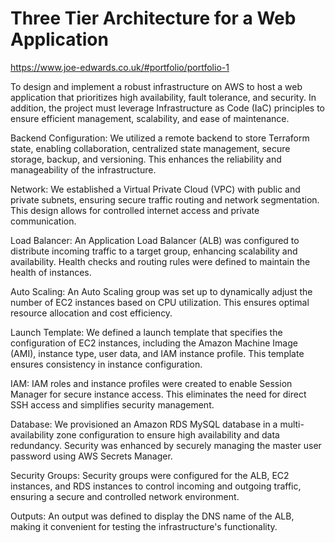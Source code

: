 # Three Tier Architecture for a Web Application
https://www.joe-edwards.co.uk/#portfolio/portfolio-1

To design and implement a robust infrastructure on AWS to host a web application that prioritizes high availability, fault tolerance, and security. In addition, the project must leverage Infrastructure as Code (IaC) principles to ensure efficient management, scalability, and ease of maintenance.

Backend Configuration:
We utilized a remote backend to store Terraform state, enabling collaboration, centralized state management, secure storage, backup, and versioning. This enhances the reliability and manageability of the infrastructure.

Network:
We established a Virtual Private Cloud (VPC) with public and private subnets, ensuring secure traffic routing and network segmentation. This design allows for controlled internet access and private communication.

Load Balancer:
An Application Load Balancer (ALB) was configured to distribute incoming traffic to a target group, enhancing scalability and availability. Health checks and routing rules were defined to maintain the health of instances.

Auto Scaling:
An Auto Scaling group was set up to dynamically adjust the number of EC2 instances based on CPU utilization. This ensures optimal resource allocation and cost efficiency.

Launch Template:
We defined a launch template that specifies the configuration of EC2 instances, including the Amazon Machine Image (AMI), instance type, user data, and IAM instance profile. This template ensures consistency in instance configuration.

IAM:
IAM roles and instance profiles were created to enable Session Manager for secure instance access. This eliminates the need for direct SSH access and simplifies security management.

Database:
We provisioned an Amazon RDS MySQL database in a multi-availability zone configuration to ensure high availability and data redundancy. Security was enhanced by securely managing the master user password using AWS Secrets Manager.

Security Groups:
Security groups were configured for the ALB, EC2 instances, and RDS instances to control incoming and outgoing traffic, ensuring a secure and controlled network environment.

Outputs: An output was defined to display the DNS name of the ALB, making it convenient for testing the infrastructure's functionality.
